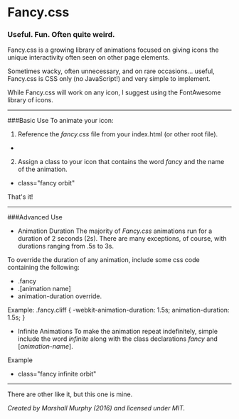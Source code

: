 # Fancy.css

### Useful. Fun. Often quite weird.

Fancy.css is a growing library of animations focused on giving icons the unique interactivity often seen on other page elements.

Sometimes wacky, often unnecessary, and on rare occasions... useful, Fancy.css is CSS only (no JavaScript!) and very simple to implement.

While Fancy.css will work on any icon, I suggest using the FontAwesome library of icons.

---

###Basic Use
To animate your icon:
1. Reference the *fancy.css* file from your index.html (or other root file).
  * <link href="fancy.css" rel="stylesheet">

2. Assign a class to your icon that contains the word *fancy* and the name of the animation.
  * class="fancy orbit"

That's it!

---
###Advanced Use
- Animation Duration
The majority of *Fancy.css* animations run for a duration of 2 seconds (2s).
There are many exceptions, of course, with durations ranging from .5s to 3s.

To override the duration of any animation, include some css code containing the following:
  * .fancy
  * .[animation name]
  * animation-duration override.

Example:
.fancy.cliff {
  -webkit-animation-duration: 1.5s;
  animation-duration: 1.5s;
}

- Infinite Animations
To make the animation repeat indefinitely, simple include the word *infinite* along with the class declarations *fancy* and [*animation-name*].

Example
  * class="fancy infinite orbit"

---
There are other like it, but this one is mine.

*Created by Marshall Murphy (2016) and licensed under MIT.*
